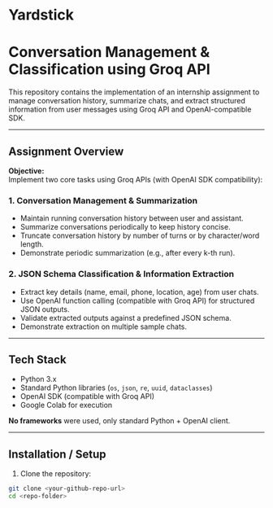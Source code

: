 # Yardstick

# Conversation Management & Classification using Groq API

This repository contains the implementation of an internship assignment to manage conversation history, summarize chats, and extract structured information from user messages using Groq API and OpenAI-compatible SDK.  

---

## Assignment Overview

**Objective:**  
Implement two core tasks using Groq APIs (with OpenAI SDK compatibility):  

### 1. Conversation Management & Summarization
- Maintain running conversation history between user and assistant.
- Summarize conversations periodically to keep history concise.
- Truncate conversation history by number of turns or by character/word length.
- Demonstrate periodic summarization (e.g., after every k-th run).  

### 2. JSON Schema Classification & Information Extraction
- Extract key details (name, email, phone, location, age) from user chats.
- Use OpenAI function calling (compatible with Groq API) for structured JSON outputs.
- Validate extracted outputs against a predefined JSON schema.
- Demonstrate extraction on multiple sample chats.

---

## Tech Stack

- Python 3.x  
- Standard Python libraries (`os`, `json`, `re`, `uuid`, `dataclasses`)  
- OpenAI SDK (compatible with Groq API)  
- Google Colab for execution  

**No frameworks** were used, only standard Python + OpenAI client.

---

## Installation / Setup

1. Clone the repository:  
```bash
git clone <your-github-repo-url>
cd <repo-folder>
